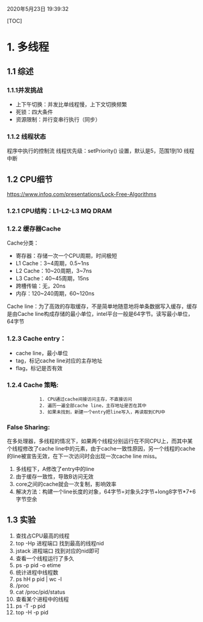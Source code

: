 2020年5月23日 19:39:32

[TOC]

# 1. 多线程

## 1.1 综述

### 1.1.1并发挑战

- 上下午切换：并发比单线程慢，上下文切换频繁
- 死锁：四大条件
- 资源限制：并行变串行执行（同步）

### 1.1.2 线程状态

程序中执行的控制流
线程优先级：setPriority() 设置，默认是5，范围1到10
线程中断

## 1.2 CPU细节

https://www.infoq.com/presentations/Lock-Free-Algorithms

### 1.2.1 CPU结构：L1-L2-L3   MQ  DRAM

### 1.2.2 缓存器Cache

Cache分类：

- 寄存器：存储一次一个CPU周期，时间极短
- L1 Cache：3~4周期，0.5~1ns
- L2 Cache：10~20周期，3~7ns
- L3 Cache：40~45周期，15ns
- 跨槽传输：无，20ns
- 内存：120~240周期，60~120ns

Cache line：为了高效的存取缓存，不是简单地随意地将单条数据写入缓存，缓存是由Cache line构成存储的最小单位，intel平台一般是64字节。读写最小单位，64字节

### 1.2.3 Cache  entry：

- cache  line，最小单位
- tag，标记cache line对应的主存地址
- flag，标记是否有效

### 1.2.4 Cache 策略:

   				1. CPU通过cache间接访问主存，不直接访问
   				2. 遍历一遍全部cache line，主存地址是否在其中
   				3. 如果未找到，新建一个entry把line写入，再读取到CPU中

### False Sharing:

在多处理器，多线程的情况下，如果两个线程分别运行在不同CPU上，而其中某个线程修改了cache line中的元素，由于cache一致性原因，另一个线程的cache的line被宣告无效，在下一次访问时会出现一次cache line miss。

 1. 多线程下，A修改了entry中的line
 2. 由于缓存一致性，导致B访问无效
 3. core之间的cache就会一次复制，影响效率
 4. 解决方法：构建一个line长度的对象，64字节=对象头2字节+long8字节*7+6字节空余

## 1.3 实验

1. 查找占CPU最高的线程
  1. top -Hp  进程端口 找到最高的线程nid
  2. jstack 进程端口  找到对应的nid即可
2. 查看一个线程运行了多久
  1. ps -p  pid -o  etime
3. 统计进程中线程数
  1. ps hH p pid |  wc -l
  2. /proc
  2. cat  /proc/pid/status
4. 查看某个进程中的线程
  1. ps -T -p  pid
  2. top -H  -p  pid